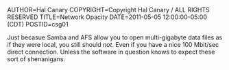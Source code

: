 AUTHOR=Hal Canary
COPYRIGHT=Copyright Hal Canary / ALL RIGHTS RESERVED
TITLE=Network Opacity
DATE=2011-05-05 12:00:00-05:00 (CDT)
POSTID=csg01

Just becasue Samba and AFS allow you to open multi-gigabyte data files
as if they were local, you still should *not*.  Even if you have a
nice 100 Mbit/sec direct connection.  Unless the software in question
knows to expect these sort of shenanigans.
